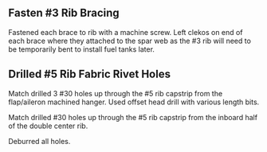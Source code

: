 ## Fasten #3 Rib Bracing

Fastened each brace to rib with a machine screw. Left clekos on end of each brace where they attached to the spar web as the #3 rib will need to be temporarily bent to install fuel tanks later.

## Drilled #5 Rib Fabric Rivet Holes

Match drilled 3 #30 holes up through the #5 rib capstrip from the flap/aileron machined hanger. Used offset head drill with various length bits.

Match drilled #30 holes up through the #5 rib capstrip from the inboard half of the double center rib.

Deburred all holes.
